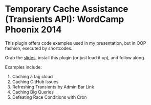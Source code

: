 Temporary Cache Assistance (Transients API): WordCamp Phoenix 2014
===================

This plugin offers code examples used in my presentation, but in OOP fashion, executed by shortcodes. 

Grab the [slides](http://www.slideshare.net/cliffseal/transients-wcphx), install this plugin (or just load it up), and follow along.

Examples include:

1. Caching a tag cloud
1. Caching GitHub Issues
1. Refreshing Transients by Admin Bar Link
1. Caching Big Queries
1. Defeating Race Conditions with Cron
